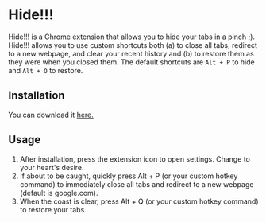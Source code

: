 # Hide!!!
Hide!!! is a Chrome extension that allows you to hide your tabs in a pinch ;). Hide!!! allows you to use custom shortcuts both (a) to close all tabs, redirect to a new webpage, and clear your recent history and (b) to restore them as they were when you closed them. The default shortcuts are `Alt + P` to hide and `Alt + O` to restore.

## Installation
You can download it [here.](https://chrome.google.com/webstore/detail/hide/dppkgbgooinkbjemcpddmldmppgfngik?hl=en)

## Usage
1. After installation, press the extension icon to open settings. Change to your heart's desire.
2. If about to be caught, quickly press Alt + P (or your custom hotkey command) to immediately close all tabs and redirect to a new webpage (default is google.com).
3. When the coast is clear, press Alt + Q (or your custom hotkey command) to restore your tabs.
